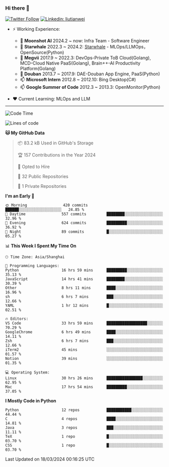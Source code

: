 ### Hi there 👋

[![Twitter Follow](https://img.shields.io/twitter/follow/tianweidut?style=social)](https://twitter.com/tianweidut)
[![Linkedin: liutianwei](https://img.shields.io/badge/-liutianwei-blue?style=flat-square&logo=Linkedin&logoColor=white&link=https://www.linkedin.com/in/liutianwei/)](https://www.linkedin.com/in/liutianwei/)

- ⚡ Working Experience:
  - 🔭 **Moonshot AI**  2024.2 ~ now: Infra Team - Software Engineer
  - 🌱 **Starwhale** 2022.3 ~ 2024.2: [Starwhale](https://github.com/star-whale/starwhale) - MLOps/LLMOps，OpenSource(Python)
  - 🌱 **Megvii** 2017.9 ~ 2022.3: DevOps-Private ToB Cloud(Golang), MCD-Cloud Native PaaS(Golang), Brain++-AI Productivity Platform(Golang)
  - 🌱 **Douban** 2013.7 ~ 2017.9: DAE-Douban App Engine, PaaS(Python)
  - 📫 **Microsoft Intern** 2012.8 ~ 2012.10: Bing Desktop(C#)
  - 📫 **Google Summer of Code** 2012.3 ~ 2013.3: OpenMonitor(Python)

- ❤️ Current Learning: MLOps and LLM

---
<!--START_SECTION:waka-->
![Code Time](http://img.shields.io/badge/Code%20Time-4%2C992%20hrs%2028%20mins-blue)

![Lines of code](https://img.shields.io/badge/From%20Hello%20World%20I%27ve%20Written-1.3%20million%20lines%20of%20code-blue)

**🐱 My GitHub Data** 

> 📦 83.2 kB Used in GitHub's Storage 
 > 
> 🏆 157 Contributions in the Year 2024
 > 
> 💼 Opted to Hire
 > 
> 📜 32 Public Repositories 
 > 
> 🔑 1 Private Repositories 
 > 
**I'm an Early 🐤** 

```text
🌞 Morning                420 commits         ██████░░░░░░░░░░░░░░░░░░░   24.85 % 
🌆 Daytime                557 commits         ████████░░░░░░░░░░░░░░░░░   32.96 % 
🌃 Evening                624 commits         █████████░░░░░░░░░░░░░░░░   36.92 % 
🌙 Night                  89 commits          █░░░░░░░░░░░░░░░░░░░░░░░░   05.27 % 
```


📊 **This Week I Spent My Time On** 

```text
🕑︎ Time Zone: Asia/Shanghai

💬 Programming Languages: 
Python                   16 hrs 59 mins      █████████░░░░░░░░░░░░░░░░   35.13 % 
JavaScript               14 hrs 41 mins      ████████░░░░░░░░░░░░░░░░░   30.39 % 
Other                    8 hrs 11 mins       ████░░░░░░░░░░░░░░░░░░░░░   16.96 % 
sh                       6 hrs 7 mins        ███░░░░░░░░░░░░░░░░░░░░░░   12.66 % 
YAML                     1 hr 12 mins        █░░░░░░░░░░░░░░░░░░░░░░░░   02.51 % 

🔥 Editors: 
VS Code                  33 hrs 59 mins      ██████████████████░░░░░░░   70.29 % 
GoogleChrome             6 hrs 49 mins       ████░░░░░░░░░░░░░░░░░░░░░   14.11 % 
Zsh                      6 hrs 7 mins        ███░░░░░░░░░░░░░░░░░░░░░░   12.66 % 
iTerm2                   45 mins             ░░░░░░░░░░░░░░░░░░░░░░░░░   01.57 % 
Notion                   39 mins             ░░░░░░░░░░░░░░░░░░░░░░░░░   01.35 % 

💻 Operating System: 
Linux                    30 hrs 26 mins      ████████████████░░░░░░░░░   62.95 % 
Mac                      17 hrs 54 mins      █████████░░░░░░░░░░░░░░░░   37.05 % 
```

**I Mostly Code in Python** 

```text
Python                   12 repos            ███████████░░░░░░░░░░░░░░   44.44 % 
C                        4 repos             ████░░░░░░░░░░░░░░░░░░░░░   14.81 % 
Java                     3 repos             ███░░░░░░░░░░░░░░░░░░░░░░   11.11 % 
TeX                      1 repo              █░░░░░░░░░░░░░░░░░░░░░░░░   03.70 % 
CSS                      1 repo              █░░░░░░░░░░░░░░░░░░░░░░░░   03.70 % 
```




 Last Updated on 18/03/2024 00:16:25 UTC
<!--END_SECTION:waka-->

